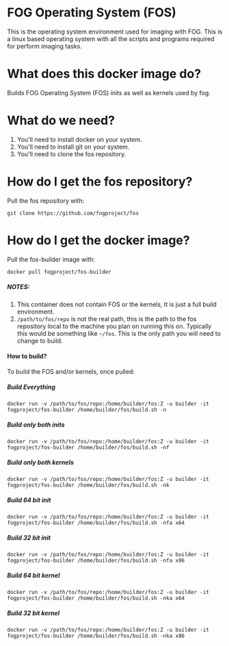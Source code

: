 # FOG Operating System (FOS)
This is the operating system environment used for imaging with FOG. This is a linux based operating system with all the scripts and programs required for perform imaging tasks.

# What does this docker image do?
Builds FOG Operating System (FOS) inits as well as kernels used by fog.

# What do we need?
1. You'll need to install docker on your system.
2. You'll need to install git on your system.
3. You'll need to clone the fos repository.

# How do I get the fos repository?
Pull the fos repository with:

```
git clone https://github.com/fogproject/fos
```

# How do I get the docker image?
Pull the fos-builder image with:
```
docker pull fogproject/fos-builder
```

##### NOTES:
1. This container does not contain FOS or the kernels, It is just a full build environment.
2. `/path/to/fos/repo` is not the real path, this is the path to the fos repository local to the machine you plan on running this on. Typically this would be something like `~/fos`. This is the only path you will need to change to build.

#### How to build?
To build the FOS and/or kernels, once pulled:

##### Build Everything
```
docker run -v /path/to/fos/repo:/home/builder/fos:Z -u builder -it fogproject/fos-builder /home/builder/fos/build.sh -n
```
##### Build only both inits
```
docker run -v /path/to/fos/repo:/home/builder/fos:Z -u builder -it fogproject/fos-builder /home/builder/fos/build.sh -nf
```
##### Build only both kernels
```
docker run -v /path/to/fos/repo:/home/builder/fos:Z -u builder -it fogproject/fos-builder /home/builder/fos/build.sh -nk
```
##### Build 64 bit init
```
docker run -v /path/to/fos/repo:/home/builder/fos:Z -u builder -it fogproject/fos-builder /home/builder/fos/build.sh -nfa x64
```
##### Build 32 bit init
```
docker run -v /path/to/fos/repo:/home/builder/fos:Z -u builder -it fogproject/fos-builder /home/builder/fos/build.sh -nfa x86
```
##### Build 64 bit kernel
```
docker run -v /path/to/fos/repo:/home/builder/fos:Z -u builder -it fogproject/fos-builder /home/builder/fos/build.sh -nka x64
```
##### Build 32 bit kernel
```
docker run -v /path/to/fos/repo:/home/builder/fos:Z -u builder -it fogproject/fos-builder /home/builder/fos/build.sh -nka x86
```
